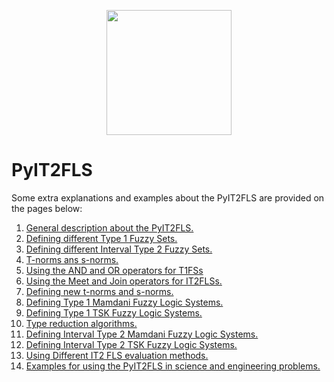 <p align="center"><img src="https://raw.githubusercontent.com/Haghrah/PyIT2FLS/master/PyIT2FLS_icon.png" width="200"/></p>

# PyIT2FLS
Some extra explanations and examples about the PyIT2FLS are provided on the pages below:

1. [General description about the PyIT2FLS.](https://github.com/Haghrah/PyIT2FLS/blob/master/markdown%20docs/overview.md)
2. [Defining different Type 1 Fuzzy Sets.](https://haghrah.github.io/PyIT2FLS/defT1FS.html)
3. [Defining different Interval Type 2 Fuzzy Sets.](https://haghrah.github.io/PyIT2FLS/defIT2FS.html)
4. [T-norms ans s-norms.](https://haghrah.github.io/PyIT2FLS/Xnorm.html)
5. [Using the AND and OR operators for T1FSs](https://haghrah.github.io/PyIT2FLS/T1FSOp.html)
6. [Using the Meet and Join operators for IT2FLSs.](https://haghrah.github.io/PyIT2FLS/meetjoin.html)
7. [Defining new t-norms and s-norms.](https://haghrah.github.io/PyIT2FLS/defXnorm.html)
8. [Defining Type 1 Mamdani Fuzzy Logic Systems.](https://haghrah.github.io/PyIT2FLS/MT1FLS.html)
9. [Defining Type 1 TSK Fuzzy Logic Systems.](https://haghrah.github.io/PyIT2FLS/TSKT1FLS.html)
10. [Type reduction algorithms.](https://haghrah.github.io/PyIT2FLS/typereduction.html)
11. [Defining Interval Type 2 Mamdani Fuzzy Logic Systems.](https://haghrah.github.io/PyIT2FLS/MIT2FLS.html)
12. [Defining Interval Type 2 TSK Fuzzy Logic Systems.](https://haghrah.github.io/PyIT2FLS/TSKIT2FLS.html)
13. [Using Different IT2 FLS evaluation methods.](https://haghrah.github.io/PyIT2FLS/evalMethods.html)
14. [Examples for using the PyIT2FLS in science and engineering problems.](https://haghrah.github.io/PyIT2FLS/examples.html)
